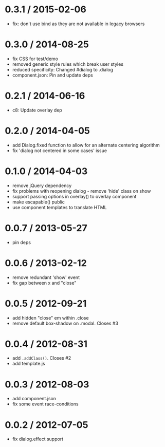 0.3.1 / 2015-02-06
==================

 * fix: don't use bind as they are not available in legacy browsers

0.3.0 / 2014-08-25
==================

 * fix CSS for test/demo
 * removed generic style rules which break user styles
 * reduced specificity: Changed #dialog to .dialog
 * component.json: Pin and update deps

0.2.1 / 2014-06-16
==================

 * c8: Update overlay dep

0.2.0 / 2014-04-05
==================

 * add Dialog.fixed function to allow for an alternate centering algorithm
 * fix 'dialog not centered in some cases' issue

0.1.0 / 2014-04-03
==================

 * remove jQuery dependency
 * fix problems with reopening dialog - remove 'hide' class on show
 * support passing options in overlay() to overlay component
 * make escapable() public
 * use component templates to translate HTML

0.0.7 / 2013-05-27 
==================

 * pin deps

0.0.6 / 2013-02-12 
==================

  * remove redundant 'show' event
  * fix gap between x and "close"

0.0.5 / 2012-09-21 
==================

  * add hidden "close" em within .close
  * remove default box-shadow on .modal. Closes #3

0.0.4 / 2012-08-31 
==================

  * add `.addClass()`. Closes #2
  * add template.js

0.0.3 / 2012-08-03 
==================

  * add component.json
  * fix some event race-conditions

0.0.2 / 2012-07-05 
==================

  * fix dialog.effect support
